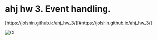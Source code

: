 # ahj hw 3. Event handling.

[https://jolshin.github.io/ahj_hw_3/][#https://jolshin.github.io/ahj_hw_3/]

![CI](https://github.com/jolshin/ahj_hw_3/actions/workflows/web.yml/badge.svg)
